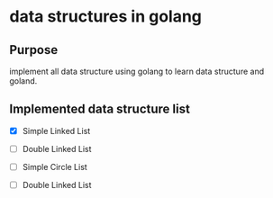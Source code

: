 # data structures in golang
## Purpose
implement all data structure using golang to learn data structure and goland.

## Implemented data structure list
- [x] Simple Linked List
- [ ] Double Linked List
- [ ] Simple Circle List
- [ ] Double Linked List

